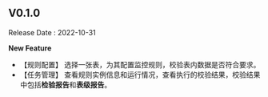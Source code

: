 ## V0.1.0
Release Date : 2022-10-31  

**New Feature**  

- 【规则配置】 选择一张表，为其配置监控规则，校验表内数据是否符合要求。
- 【任务管理】 查看规则实例信息和运行情况，查看执行的校验结果，校验结果中包括**检验报告**和**表级报告**。
